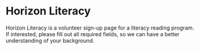 # Horizon Literacy

Horizon Literacy is a volunteer sign-up page for a literacy reading program. If interested, please fill out all required fields, so we can have a better understanding of your background. 